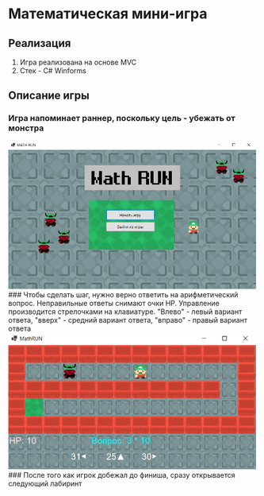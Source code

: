 # Математическая мини-игра

## Реализация
1. Игра реализована на основе MVC
2. Стек - C# Winforms

## Описание игры
### Игра напоминает раннер, поскольку цель - убежать от монстра
<img src="screenshots/screen1.png" width="500">
### Чтобы сделать шаг, нужно верно ответить на арифметический вопрос. Неправильные ответы снимают очки HP. Управление производится стрелочками на клавиатуре. "Влево" - левый вариант ответа, "вверх" - средний вариант ответа, "вправо" - правый вариант ответа
<img src="screenshots/screen2.png" width="500">
### После того как игрок добежал до финиша, сразу открывается следующий лабиринт

	
